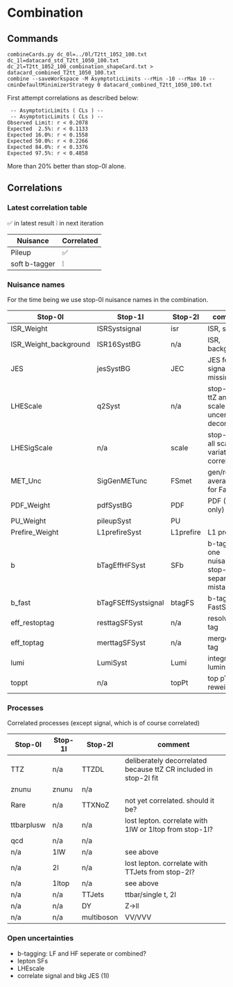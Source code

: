 # Combination

## Commands

```
combineCards.py dc_0l=../0l/T2tt_1052_100.txt dc_1l=datacard_std_T2tt_1050_100.txt dc_2l=T2tt_1052_100_combination_shapeCard.txt > datacard_combined_T2tt_1050_100.txt
combine --saveWorkspace -M AsymptoticLimits --rMin -10 --rMax 10 --cminDefaultMinimizerStrategy 0 datacard_combined_T2tt_1050_100.txt
```

First attempt correlations as described below:
```
 -- AsymptoticLimits ( CLs ) --
 -- AsymptoticLimits ( CLs ) --
Observed Limit: r < 0.2078
Expected  2.5%: r < 0.1133
Expected 16.0%: r < 0.1558
Expected 50.0%: r < 0.2266
Expected 84.0%: r < 0.3376
Expected 97.5%: r < 0.4858
```
More than 20% better than stop-0l alone.

## Correlations

### Latest correlation table

:white_check_mark: in latest result
:grey_exclamation: in next iteration

| Nuisance      | Correlated         |
| --------      | ----------         |
| Pileup        | :white_check_mark: |
| soft b-tagger | :grey_exclamation: |

### Nuisance names

For the time being we use stop-0l nuisance names in the combination.

| Stop-0l               | Stop-1l               | Stop-2l       | comment |
| -------               | -------               | -------       | ----------- |
| ISR_Weight            | ISRSystsignal         | isr           | ISR, signal |
| ISR_Weight_background | ISR16SystBG           | n/a           | ISR, background |
| JES                   | jesSystBG             | JEC           | JES for signal in 1l missing |
| LHEScale              | q2Syst                | n/a           | stop-2l has ttZ and ttbar scale uncertainty decorrelated |
| LHESigScale           | n/a                   | scale         | stop-1l has all scale variations correlated |
| MET_Unc               | SigGenMETunc          | FSmet         | gen/reco averaging for FastSim |
| PDF_Weight            | pdfSystBG             | PDF           | PDF (Bkg only) |
| PU_Weight             | pileupSyst            | PU            | |
| Prefire_Weight        | L1prefireSyst         | L1prefire     | L1 prefire |
| b                     | bTagEffHFSyst         | SFb           | b-tag, just one nuisance in stop-0l (no separate mistag) |
| b_fast                | bTagFSEffSystsignal   | btagFS        | b-tag FastSim |
| eff_restoptag         | resttagSFSyst         | n/a           | resolved top tag |
| eff_toptag            | merttagSFSyst         | n/a           | merged top tag |
| lumi                  | LumiSyst              | Lumi          | integrated luminosity |
| toppt                 | n/a                   | topPt         | top pT reweighting |

### Processes

Correlated processes (except signal, which is of course correlated)

| Stop-0l               | Stop-1l               | Stop-2l       | comment |
| -------               | -------               | -------       | ----------- |
| TTZ                   | n/a                   | TTZDL         | deliberately decorrelated because ttZ CR included in stop-2l fit |
| znunu                 | znunu                 | n/a           | |
| Rare                  | n/a                   | TTXNoZ        | not yet correlated. should it be? |
| ttbarplusw            | n/a                   | n/a           | lost lepton. correlate with 1lW or 1ltop from stop-1l? |
| qcd                   | n/a                   | n/a           | |
| n/a                   | 1lW                   | n/a           | see above |
| n/a                   | 2l                    | n/a           | lost lepton. correlate with TTJets from stop-2l? |
| n/a                   | 1ltop                 | n/a           | see above |
| n/a                   | n/a                   | TTJets        | ttbar/single t, 2l |
| n/a                   | n/a                   | DY            | Z->ll |
| n/a                   | n/a                   | multiboson    | VV/VVV |

### Open uncertainties
- b-tagging: LF and HF seperate or combined?
- lepton SFs
- LHEscale
- correlate signal and bkg JES (1l)
